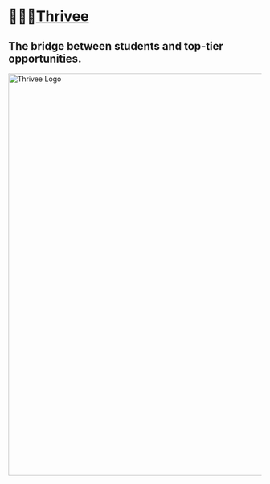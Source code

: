 # 👩🏽‍💻[Thrivee](https://www.wethrivee.com)


The bridge between students and top-tier opportunities.
---

<!-- <img width="850" alt="profile picture logo" src="https://user-images.githubusercontent.com/61619525/183483355-fa6a0362-fcaf-45bd-87d7-714b4d8ca7dc.png"> -->
<img width="800" alt="Thrivee Logo" src="https://user-images.githubusercontent.com/61619525/183491808-983a209b-8b84-4641-96ec-cce0b950aa75.png">
